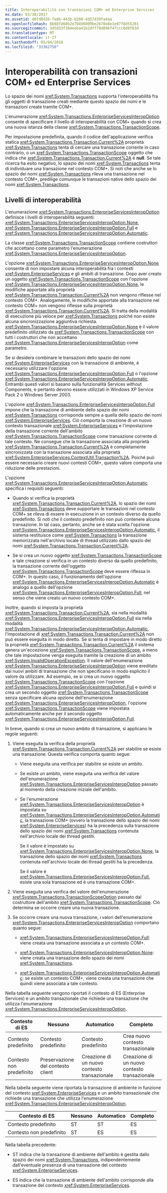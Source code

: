 ```yaml
---
title: Interoperabilità con transazioni COM+ ed Enterprise Services
ms.date: 03/30/2017
ms.assetid: d0fd0d26-fe86-443b-b208-4d57d39fa4aa
ms.openlocfilehash: 8b88fd60b2e70496009be2670e8e1e87f8d55201
ms.sourcegitcommit: 3d5d33f384eeba41b2dff79d096f47ccc8d8f03d
ms.translationtype: MT
ms.contentlocale: it-IT
ms.lasthandoff: 05/04/2018
ms.locfileid: "33362750"
---
```

# <a name="interoperability-with-enterprise-services-and-com-transactions"></a>Interoperabilità con transazioni COM+ ed Enterprise Services
Lo spazio dei nomi <xref:System.Transactions> supporta l'interoperabilità fra gli oggetti di transazione creati mediante questo spazio dei nomi e le transazioni create tramite COM+.  
  
 L'enumerazione <xref:System.Transactions.EnterpriseServicesInteropOption> consente di specificare il livello di interoperabilità con COM+ quando si crea una nuova istanza della classe <xref:System.Transactions.TransactionScope>.  
  
 Per impostazione predefinita, quando il codice dell'applicazione verifica statica <xref:System.Transactions.Transaction.Current%2A> proprietà <xref:System.Transactions> tenta di cercare una transazione corrente in caso contrario, o un <xref:System.Transactions.TransactionScope> oggetto che indica che <xref:System.Transactions.Transaction.Current%2A> è **null**. Se tale ricerca ha esito negativo, lo spazio dei nomi <xref:System.Transactions> tenta di individuare una transazione nel contesto COM+. Si noti che anche se lo spazio dei nomi <xref:System.Transactions> rileva una transazione nel contesto COM+, predilige comunque le transazioni native dello spazio dei nomi <xref:System.Transactions>.  
  
## <a name="interoperability-levels"></a>Livelli di interoperabilità  
 L'enumerazione <xref:System.Transactions.EnterpriseServicesInteropOption> definisce i livelli di interoperabilità seguenti: <xref:System.Transactions.EnterpriseServicesInteropOption.None>, <xref:System.Transactions.EnterpriseServicesInteropOption.Full> e <xref:System.Transactions.EnterpriseServicesInteropOption.Automatic>.  
  
 La classe <xref:System.Transactions.TransactionScope> contiene costruttori che accettano come parametro l'enumerazione <xref:System.Transactions.EnterpriseServicesInteropOption>.  
  
 L'opzione <xref:System.Transactions.EnterpriseServicesInteropOption.None> consente di non impostare alcuna interoperabilità fra i contesti <xref:System.EnterpriseServices> e gli ambiti di transazione. Dopo aver creato un oggetto <xref:System.Transactions.TransactionScope> con l'opzione <xref:System.Transactions.EnterpriseServicesInteropOption.None>, le modifiche apportate alla proprietà <xref:System.Transactions.Transaction.Current%2A> non vengono riflesse nel contesto COM+. Analogamente, le modifiche apportate alla transazione nel contesto COM+ non vengono riflesse sulla proprietà <xref:System.Transactions.Transaction.Current%2A>. Si tratta della modalità di esecuzione più veloce per <xref:System.Transactions> poiché non esiste alcuna sincronizzazione aggiuntiva richiesta. <xref:System.Transactions.EnterpriseServicesInteropOption.None> è il valore predefinito utilizzato da <xref:System.Transactions.TransactionScope> con tutti i costruttori che non accettano <xref:System.Transactions.EnterpriseServicesInteropOption> come parametro.  
  
 Se si desidera combinare le transazioni dello spazio dei nomi <xref:System.EnterpriseServices> con la transazione di ambiente, è necessario utilizzare l'opzione <xref:System.Transactions.EnterpriseServicesInteropOption.Full> o l'opzione <xref:System.Transactions.EnterpriseServicesInteropOption.Automatic>. Entrambi questi valori si basano sulla funzionalità Services without Components, e pertanto devono essere utilizzati in Windows XP Service Pack 2 o Windows Server 2003.  
  
 L'opzione <xref:System.Transactions.EnterpriseServicesInteropOption.Full> impone che la transazione di ambiente dello spazio dei nomi <xref:System.Transactions> corrisponda sempre a quella dello spazio dei nomi <xref:System.EnterpriseServices>. Ciò comporta la creazione di un nuovo contesto transazionale <xref:System.EnterpriseServices> e l'impostazione della transazione corrente dell'ambito <xref:System.Transactions.TransactionScope> come transazione corrente di tale contesto. Ne consegue che la transazione associata alla proprietà <xref:System.Transactions.Transaction.Current%2A> è completamente sincronizzata con la transazione associata alla proprietà <xref:System.EnterpriseServices.ContextUtil.Transaction%2A>. Poiché può essere necessario creare nuovi contesti COM+, questo valore comporta una riduzione delle prestazioni.  
  
 L'opzione <xref:System.Transactions.EnterpriseServicesInteropOption.Automatic> specifica i requisiti seguenti:  
  
-   Quando si verifica la proprietà <xref:System.Transactions.Transaction.Current%2A>, lo spazio dei nomi <xref:System.Transactions> deve supportare le transazioni nel contesto COM+ se rileva di essere in esecuzione in un contesto diverso da quello predefinito. Si noti che il contesto predefinito non può contenere alcuna transazione. In tal caso, pertanto, anche se è stata scelta l'opzione <xref:System.Transactions.EnterpriseServicesInteropOption.Automatic>, il sistema restituisce come <xref:System.Transactions> la transazione memorizzata nell'archivio locale di thread utilizzato dallo spazio dei nomi <xref:System.Transactions.Transaction.Current%2A>.  
  
-   Se si crea un nuovo oggetto <xref:System.Transactions.TransactionScope> e tale creazione si verifica in un contesto diverso da quello predefinito, la transazione corrente dell'oggetto <xref:System.Transactions.TransactionScope> deve essere riflessa in COM+. In questo caso, il funzionamento dell'opzione <xref:System.Transactions.EnterpriseServicesInteropOption.Automatic> è analogo a quello dell'opzione <xref:System.Transactions.EnterpriseServicesInteropOption.Full>, nel senso che viene creato un nuovo contesto COM+.  
  
 Inoltre, quando si imposta la proprietà <xref:System.Transactions.Transaction.Current%2A>, sia nella modalità <xref:System.Transactions.EnterpriseServicesInteropOption.Full> sia nella modalità <xref:System.Transactions.EnterpriseServicesInteropOption.Automatic>, l'impostazione di <xref:System.Transactions.Transaction.Current%2A> non può essere eseguita in modo diretto.  Se si tenta di impostare in modo diretto la proprietà <xref:System.Transactions.Transaction.Current%2A> il sistema genera un'eccezione <xref:System.Transactions.TransactionScope>, a meno che tale impostazione venga eseguita tramite la creazione di un ambito <xref:System.InvalidOperationException>. Il valore dell'enumerazione <xref:System.Transactions.EnterpriseServicesInteropOption> viene ereditato dai nuovi ambiti di transazione che non specificano in modo esplicito il valore da utilizzare. Ad esempio, se si crea un nuovo oggetto <xref:System.Transactions.TransactionScope> con l'opzione <xref:System.Transactions.EnterpriseServicesInteropOption.Full> e quindi si crea un secondo oggetto <xref:System.Transactions.TransactionScope> senza specificare alcuna opzione dell'enumerazione <xref:System.Transactions.EnterpriseServicesInteropOption>, l'opzione <xref:System.Transactions.TransactionScope> viene impostata automaticamente anche per il secondo oggetto <xref:System.Transactions.EnterpriseServicesInteropOption.Full>.  
  
 In breve, quando si crea un nuovo ambito di transazione, si applicano le regole seguenti:  
  
1.  Viene eseguita la verifica della proprietà <xref:System.Transactions.Transaction.Current%2A> per stabilire se esiste una transazione. Questa verifica comporta quanto segue:  
  
    -   Viene eseguita una verifica per stabilire se esiste un ambito.  
  
    -   Se esiste un ambito, viene eseguita una verifica del valore dell'enumerazione <xref:System.Transactions.EnterpriseServicesInteropOption> passato al momento della creazione iniziale dell'ambito.  
  
    -   Se l'enumerazione <xref:System.Transactions.EnterpriseServicesInteropOption> è impostata su <xref:System.Transactions.EnterpriseServicesInteropOption.Automatic>, la transazione COM+ (ovvero la transazione dello spazio dei nomi <xref:System.EnterpriseServices>) ha la precedenza sulla transazione dello spazio dei nomi <xref:System.Transactions> contenuta nell'archivio locale dei thread gestiti.  
  
         Se il valore è impostato su <xref:System.Transactions.EnterpriseServicesInteropOption.None>, la transazione dello spazio dei nomi <xref:System.Transactions> contenuta nell'archivio locale dei thread gestiti ha la precedenza.  
  
         Se il valore è <xref:System.Transactions.EnterpriseServicesInteropOption.Full>, esiste una sola transazione ed è una transazione COM+.  
  
2.  Viene eseguita una verifica del valore dell'enumerazione <xref:System.Transactions.TransactionScopeOption> passato dal costruttore dell'ambito <xref:System.Transactions.TransactionScope>. Ciò determina se occorre creare una nuova transazione.  
  
3.  Se occorre creare una nuova transazione, i valori dell'enumerazione <xref:System.Transactions.EnterpriseServicesInteropOption> comportano quanto segue:  
  
    -   <xref:System.Transactions.EnterpriseServicesInteropOption.Full>: viene creata una transazione associata a un contesto COM+.  
  
    -   <xref:System.Transactions.EnterpriseServicesInteropOption.None>: viene creata una transazione dello spazio dei nomi <xref:System.Transactions>.  
  
    -   <xref:System.Transactions.EnterpriseServicesInteropOption.Automatic>: se esiste un contesto COM+, viene creata una transazione che quindi viene associata a tale contesto.  
  
 Nella tabella seguente vengono riportati il contesto di ES (Enterprise Services) e un ambito transazionale che richiede una transazione che utilizza l'enumerazione <xref:System.Transactions.EnterpriseServicesInteropOption>.  
  
|Contesto di ES|Nessuno|Automatico|Completo|  
|----------------|----------|---------------|----------|  
|Contesto predefinito|Contesto predefinito|Contesto predefinito|Crea nuovo <br />contesto transazionale|  
|Contesto non predefinito|Preservazione del contesto client|Creazione di un nuovo contesto transazionale|Creazione di un nuovo contesto transazionale|  
  
 Nella tabella seguente viene riportata la transazione di ambiente in funzione del contesto <xref:System.EnterpriseServices> e un ambito transazionale che richiede una transazione che utilizza l'enumerazione <xref:System.Transactions.EnterpriseServicesInteropOption>.  
  
|Contesto di ES|Nessuno|Automatico|Completo|  
|----------------|----------|---------------|----------|  
|Contesto predefinito|ST|ST|ES|  
|Contesto non predefinito|ST|ES|ES|  
  
 Nella tabella precedente:  
  
-   ST indica che la transazione di ambiente dell'ambito è gestita dallo spazio dei nomi <xref:System.Transactions>, indipendentemente dall'eventuale presenza di una transazione del contesto <xref:System.EnterpriseServices>.  
  
-   ES indica che la transazione di ambiente dell'ambito corrisponde alla transazione del contesto <xref:System.EnterpriseServices>.
